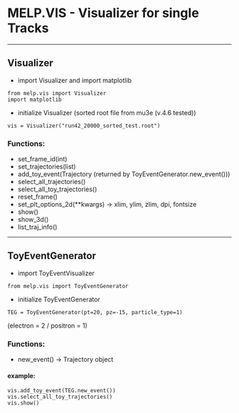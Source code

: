 # MELP.VIS - Visualizer for single Tracks
___

## Visualizer
- import Visualizer and import matplotlib
```
from melp.vis import Visualizer
import matplotlib
```

- initialize Visualizer (sorted root file from mu3e (v.4.6 tested))
```
vis = Visualizer("run42_20000_sorted_test.root")
```

### Functions:
- set_frame_id(int)
- set_trajectories(list)
- add_toy_event(Trajectory (returned by ToyEventGenerator.new_event()))
- select_all_trajectories()
- select_all_toy_trajectories()
- reset_frame()
- set_plt_options_2d(**kwargs)  -> xlim, ylim, zlim, dpi, fontsize 
- show()
- show_3d()
- list_traj_info()

___
## ToyEventGenerator
- import ToyEventVisualizer
```
from melp.vis import ToyEventGenerator
```

- initialize ToyEventGenerator
```
TEG = ToyEventGenerator(pt=20, pz=-15, particle_type=1)
```
(electron = 2 / positron = 1)
### Functions:
- new_event() -> Trajectory object

#### example:
```
vis.add_toy_event(TEG.new_event())
vis.select_all_toy_trajectories()
vis.show()
```